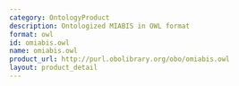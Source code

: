 ```yaml
---
category: OntologyProduct
description: Ontologized MIABIS in OWL format
format: owl
id: omiabis.owl
name: omiabis.owl
product_url: http://purl.obolibrary.org/obo/omiabis.owl
layout: product_detail
---
```

